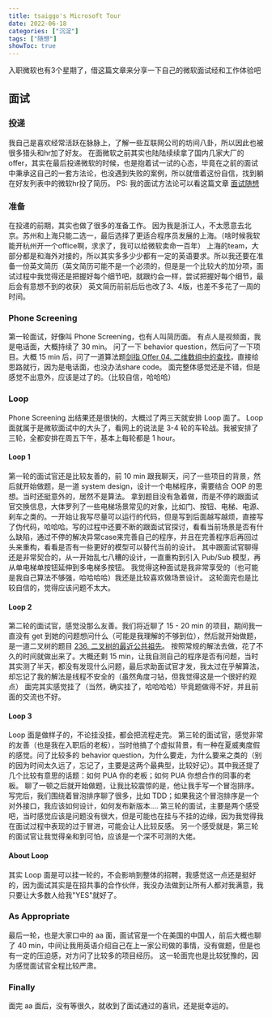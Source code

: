 ```yaml
---
title: tsaiggo's Microsoft Tour
date: 2022-06-18
categories: ["沉淀"]
tags: ["随想"]
showToc: true
---
```


入职微软也有3个星期了，借这篇文章来分享一下自己的微软面试经和工作体验吧

<!--more-->

## 面试
### 投递
我自己是喜欢经常活跃在脉脉上，了解一些互联网公司的坊间八卦，所以因此也被很多猎头和hr加了好友。
在面微软之前其实也陆陆续续拿了国内几家大厂的offer，其实在最后投递微软的时候，也是抱着试一试的心态，毕竟在之前的面试中秉承这自己的一套方法论，也没遇到失败的案例，所以就借着这份自信，找到躺在好友列表中的微软hr投了简历。
PS: 我的面试方法论可以看这篇文章 [面试随想](https://www.tsaiggo.life/posts/thinking-in-interview/)
### 准备
在投递的前期，其实也做了很多的准备工作。
因为我是浙江人，不太愿意去北京。苏州和上海只能二选一，最后选择了更适合程序员发展的上海。（啥时候我软能开杭州开一个office啊，求求了，我可以给微软卖命一百年）
上海的team，大部分都是和海外对接的，所以其实多多少少都有一定的英语要求。所以我还要在准备一份英文简历（英文简历可能不是一个必须的，但是是一个比较大的加分项，面试过程中我觉得还是把握好每个细节吧，就跟约会一样，尝试把握好每个细节，最后会有意想不到的收获）
英文简历前前后后也改了3、4版，也差不多花了一周的时间。
### Phone Screening
第一轮面试，好像叫 Phone Screening，也有人叫简历面。
有点人是视频面，我是电话面，大概持续了 30 min。
问了一下 behavior question，然后问了一下项目。大概 15 min 后，问了一道算法题[剑指 Offer 04. 二维数组中的查找](https://leetcode.cn/problems/er-wei-shu-zu-zhong-de-cha-zhao-lcof/)，直接给思路就行，因为是电话面，也没办法share code。
面完整体感觉还是不错，但是感觉不出意外，应该是过了的。（比较自信，哈哈哈）
### Loop
Phone Screening 出结果还是很快的，大概过了两三天就安排 Loop 面了。
Loop 面就属于是微软面试中的大头了，看网上的说法是 3-4 轮的车轮战。我被安排了三轮，全都安排在周五下午，基本上每轮都是 1 hour。
#### Loop 1
第一轮的面试官还是比较友善的，前 10 min 跟我聊天，问了一些项目的背景，然后就开始做题，是一道 system design，设计一个电梯程序，需要结合 OOP 的思想。当时还挺意外的，居然不是算法。
拿到题目没有急着做，而是不停的跟面试官交换信息，大体罗列了一些电梯场景常见的对象，比如门、按钮、电梯、电源、刹车之类的。一开始让我写尽量可以运行的代码，但是写到后面越写越烦，直接写了伪代码，哈哈哈。写的过程中还要不断的跟面试官探讨，看看当前场景是否有什么缺陷，通过不停的解决异常case来完善自己的程序，并且在完善程序后再回过头来重构，看看是否有一些更好的模型可以替代当前的设计。
其中跟面试官聊得还是非常契合的，从一开始乱七八糟的设计，一直重构到引入 Pub/Sub 模型，再从单电梯单按钮延伸到多电梯多按钮。
我觉得这种面试是我非常享受的（也可能是我自己算法不够强，哈哈哈哈）我还是比较喜欢做场景设计。
这轮面完也是比较自信的，觉得应该问题不太大。
#### Loop 2
第二轮的面试官，感觉没那么友善。我们将近聊了 15 - 20 min 的项目，期间我一直没有 get 到她的问题想问什么（可能是我理解的不够到位），然后就开始做题，是一道二叉树的题目 [236. 二叉树的最近公共祖先](https://leetcode.cn/problems/lowest-common-ancestor-of-a-binary-tree/)。
按照常规的解法去做，花了不久的时间就做出来了。大概还剩 15 min，让我自测自己的程序是否有问题，当时其实测了半天，都没有发现什么问题，最后求助面试官才发，我太过在乎解算法，却忘记了我的解法是线程不安全的（虽然角度刁钻，但我觉得这是一个很好的观点）
面完其实感觉挂了（当然，确实挂了，哈哈哈哈）毕竟题做得不好，并且前面的交流也不好。
#### Loop 3
Loop 面是做样子的，不论挂没挂，都会把流程走完。
第三轮的面试官，感觉非常的友善（也是我在入职后的老板），当时他搞了个虚拟背景，有一种在夏威夷度假的感觉。问了比较多的 behavior
 question，为什么要走，为什么要来之类的（别的因为时间太久远了，忘记了，主要是这两个最典型，比较好记）。其中我还提了几个比较有意思的话题：如何 PUA 你的老板；如何 PUA 你想合作的同事的老板。
聊了一顿之后就开始做题，让我比较震惊的是，他让我手写一个冒泡排序。写完后，我们围绕着冒泡排序聊了很多，比如 TDD；如果我这个冒泡排序是一个对外接口，我应该如何设计，如何发布新版本....
第三轮的面试，主要是两个感受吧，当时感觉应该是问题没有很大，但是可能也在挂与不挂的边缘，因为我觉得我在面试过程中表现的过于冒进，可能会让人比较反感。
另一个感受就是，第三轮的面试官让我觉得亲和到可怕，应该是一个深不可测的大佬。
#### About Loop
其实 Loop 面是可以挂一轮的，不会影响到整体的招聘，我感觉这一点还是挺好的，因为面试其实是在招共事的合作伙伴，我没办法做到让所有人都对我满意，我只要让大多数人给我"YES"就好了。
### As Appropriate
最后一轮，也是大家口中的 aa 面，面试官是一个在美国的中国人，前后大概也聊了 40 min，中间让我用英语介绍自己在上一家公司做的事情，没有做题，但是也有一定的压迫感，对方问了比较多的项目经历。
这一轮面完也是比较犹豫的，因为感觉面试官全程比较严肃。
### Finally
面完 aa 面后，没有等很久，就收到了面试通过的喜讯，还是挺幸运的。